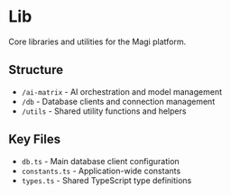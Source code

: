 # Lib

Core libraries and utilities for the Magi platform.

## Structure

- `/ai-matrix` - AI orchestration and model management
- `/db` - Database clients and connection management
- `/utils` - Shared utility functions and helpers

## Key Files

- `db.ts` - Main database client configuration
- `constants.ts` - Application-wide constants
- `types.ts` - Shared TypeScript type definitions